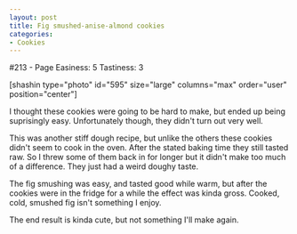 ```yaml
---
layout: post
title: Fig smushed-anise-almond cookies
categories:
- Cookies
---
```


#213 - Page
Easiness: 5
Tastiness: 3

[shashin type="photo" id="595" size="large" columns="max" order="user" position="center"]

I thought these cookies were going to be hard to make, but ended up being suprisingly easy. Unfortunately though, they didn't turn out very well.

This was another stiff dough recipe, but unlike the others these cookies didn't seem to cook in the oven. After the stated baking time they still tasted raw. So I threw some of them back in for longer but it didn't make too much of a difference. They just had a weird doughy taste.

The fig smushing was easy, and tasted good while warm, but after the cookies were in the fridge for a while the effect was kinda gross. Cooked, cold, smushed fig isn't something I enjoy.

The end result is kinda cute, but not something I'll make again.

